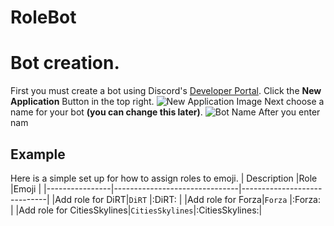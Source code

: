 # RoleBot

# Bot creation. 
First you must create a bot using Discord's [Developer Portal](https://discord.com/developers/applications).
Click the **New Application** Button in the top right.
![New Application Image](https://cdn.discordapp.com/attachments/707320637026336799/734870107888681020/unknown.png)
Next choose a name for your bot **(you can change this later)**.
![Bot Name](https://cdn.discordapp.com/attachments/707320637026336799/734870582109274163/unknown.png)
After you enter  nam

## Example
Here is a simple set up for how to assign roles to emoji.
|     Description           |Role                          |Emoji                         |
|----------------|-------------------------------|-----------------------------|
|Add role for DiRT|`DiRT`            |:DiRT:            |
|Add role for Forza|`Forza`            |:Forza:            |
|Add role for CitiesSkylines|`CitiesSkylines`|:CitiesSkylines:|

<!--stackedit_data:
eyJoaXN0b3J5IjpbMTUyMjg5MDMyMSwtMTYwMjIyMDMwN119
-->